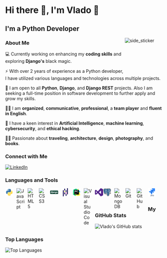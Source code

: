 # Hi there 👋, I'm Vlado 🦁

## I'm a Python Developer

<img align="right" width=120px height=110px alt="side_sticker" src="https://media.giphy.com/media/TEnXkcsHrP4YedChhA/giphy.gif" />

### About Me

 💻 Currently working on enhancing my **coding skills** and exploring **Django's** black magic.
 
 ⚡ With over 2 years of experience as a Python developer, I have utilized various languages and technologies across multiple projects.

 👋 I am open to all **Python**, **Django**, and **Django REST** projects. Also I am seeking a full-time position in software development to further apply and grow my skills.
 
 👨‍💻 I am **organized**, **communicative**, **professional**, a **team player** and **fluent in English**.
 
 🤖 I have a keen interest in **Artificial Intelligence**, **machine learning**, **cybersecurity**, and **ethical hacking**.
 
 👨‍🚀 Passionate about **traveling**, **architecture**, **design**, **photography**, and **books**.

### Connect with Me

[![LinkedIn](https://img.shields.io/badge/LinkedIn-blue?style=flat&logo=linkedin)](https://bg.linkedin.com/in/vladimir-dyanov-67b6a8b4)

### Languages and Tools

<img align="left" alt="Python" width="26px" src="https://github.com/devicons/devicon/blob/v2.14.0/icons/python/python-original.svg" style="padding-right:10px;" />
<img align="left" alt="JavaScript" width="26px" src="https://cdn.jsdelivr.net/gh/devicons/devicon/icons/javascript/javascript-original.svg" style="padding-right:10px;" />
<img align="left" alt="HTML5" width="26px" src="https://cdn.jsdelivr.net/gh/devicons/devicon/icons/html5/html5-original.svg" style="padding-right:10px;" />
<img align="left" alt="CSS3" width="26px" src="https://cdn.jsdelivr.net/gh/devicons/devicon/icons/css3/css3-original.svg" style="padding-right:10px;" />

<img align="left" alt="Django" width="26px" src="https://github.com/devicons/devicon/blob/v2.14.0/icons/django/django-original.svg" style="padding-right:10px;" />

<img align="left" alt="GitHub" width="26px" src="https://github.com/devicons/devicon/blob/v2.14.0/icons/pandas/pandas-original.svg" style="padding-right:10px;" />

<img align="left" alt="PyCharm" width="26px" src="https://github.com/devicons/devicon/blob/v2.14.0/icons/pycharm/pycharm-original.svg" style="padding-right:10px;" />
<img align="left" alt="Visual Studio Code" width="26px" src="https://cdn.jsdelivr.net/gh/devicons/devicon/icons/vscode/vscode-original.svg" style="padding-right:10px;" />
<img align="left" alt="Visual Studio" width="26px" src="https://github.com/devicons/devicon/blob/v2.14.0/icons/visualstudio/visualstudio-plain.svg" />

<img align="left" alt="PostgreSQL" width="26px" src="https://github.com/devicons/devicon/blob/v2.14.0/icons/postgresql/postgresql-original.svg" style="padding-right:10px;" />
<img align="left" alt="MongoDB" width="26px" src="https://cdn.jsdelivr.net/gh/devicons/devicon/icons/mongodb/mongodb-original.svg" style="padding-right:10px;" />

<img align="left" alt="Git" width="26px" src="https://cdn.jsdelivr.net/gh/devicons/devicon/icons/git/git-original.svg" style="padding-right:10px;" />
<img align="left" alt="GitHub" width="26px" src="https://user-images.githubusercontent.com/3369400/139447912-e0f43f33-6d9f-45f8-be46-2df5bbc91289.png" style="padding-right:10px;" />

<img align="left" alt="GitHub" width="26px" src="https://github.com/devicons/devicon/blob/v2.14.0/icons/jira/jira-original-wordmark.svg" style="padding-right:10px;" />
<br />
<br />

### My GitHub Stats

![Vlado's GitHub stats](https://github-readme-stats.vercel.app/api?username=vladodyanov&show_icons=true&theme=dark)

### Top Languages

![Top Languages](https://github-readme-stats.vercel.app/api/top-langs/?username=vladodyanov&layout=compact&theme=dark)




